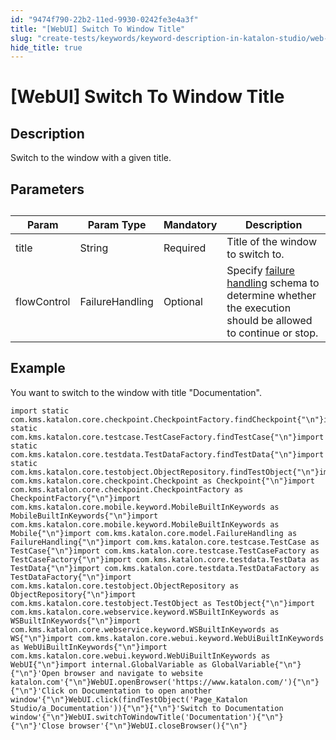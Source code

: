 ```yaml
---
id: "9474f790-22b2-11ed-9930-0242fe3e4a3f"
title: "[WebUI] Switch To Window Title"
slug: "create-tests/keywords/keyword-description-in-katalon-studio/web-ui-keywords/webui-switch-to-window-title"
hide_title: true
---
```


# <a id="id_0" class="anchor_top_offset"/><a id="ariaid-title1" class="anchor_top_offset"/>[WebUI] Switch To Window Title


## <a id="id_0__id_1" class="anchor_top_offset"/>Description  

              
<p xmlns="http://www.w3.org/1999/xhtml" className="p">Switch to the window with a given title. </p> 
      

## <a id="id_0__id_2" class="anchor_top_offset"/>Parameters  

              
<table xmlns="http://www.w3.org/1999/xhtml" className="table anchor_top_offset" id="id_0__8b8c684c-ad06-4112-bb5d-09e5b40505d9"><caption /><thead className="thead"><tr className><th className="entry anchor_top_offset" id="id_0__8b8c684c-ad06-4112-bb5d-09e5b40505d9__entry__1">Param</th><th className="entry anchor_top_offset" id="id_0__8b8c684c-ad06-4112-bb5d-09e5b40505d9__entry__2">Param Type</th><th className="entry anchor_top_offset" id="id_0__8b8c684c-ad06-4112-bb5d-09e5b40505d9__entry__3">Mandatory</th><th className="entry anchor_top_offset" id="id_0__8b8c684c-ad06-4112-bb5d-09e5b40505d9__entry__4">Description</th></tr></thead><tbody className="tbody"><tr className><td className="entry" headers="id_0__8b8c684c-ad06-4112-bb5d-09e5b40505d9__entry__1 id_0__8b8c684c-ad06-4112-bb5d-09e5b40505d9__entry__2 id_0__8b8c684c-ad06-4112-bb5d-09e5b40505d9__entry__3 id_0__8b8c684c-ad06-4112-bb5d-09e5b40505d9__entry__4 ">title</td><td className="entry" headers="id_0__8b8c684c-ad06-4112-bb5d-09e5b40505d9__entry__1 id_0__8b8c684c-ad06-4112-bb5d-09e5b40505d9__entry__2 id_0__8b8c684c-ad06-4112-bb5d-09e5b40505d9__entry__3 id_0__8b8c684c-ad06-4112-bb5d-09e5b40505d9__entry__4 ">String</td><td className="entry" headers="id_0__8b8c684c-ad06-4112-bb5d-09e5b40505d9__entry__1 id_0__8b8c684c-ad06-4112-bb5d-09e5b40505d9__entry__2 id_0__8b8c684c-ad06-4112-bb5d-09e5b40505d9__entry__3 id_0__8b8c684c-ad06-4112-bb5d-09e5b40505d9__entry__4 ">Required</td><td className="entry" headers="id_0__8b8c684c-ad06-4112-bb5d-09e5b40505d9__entry__1 id_0__8b8c684c-ad06-4112-bb5d-09e5b40505d9__entry__2 id_0__8b8c684c-ad06-4112-bb5d-09e5b40505d9__entry__3 id_0__8b8c684c-ad06-4112-bb5d-09e5b40505d9__entry__4 ">Title of the window to switch to.</td></tr><tr className><td className="entry" headers="id_0__8b8c684c-ad06-4112-bb5d-09e5b40505d9__entry__1 id_0__8b8c684c-ad06-4112-bb5d-09e5b40505d9__entry__2 id_0__8b8c684c-ad06-4112-bb5d-09e5b40505d9__entry__3 id_0__8b8c684c-ad06-4112-bb5d-09e5b40505d9__entry__4 ">flowControl</td><td className="entry" headers="id_0__8b8c684c-ad06-4112-bb5d-09e5b40505d9__entry__1 id_0__8b8c684c-ad06-4112-bb5d-09e5b40505d9__entry__2 id_0__8b8c684c-ad06-4112-bb5d-09e5b40505d9__entry__3 id_0__8b8c684c-ad06-4112-bb5d-09e5b40505d9__entry__4 ">FailureHandling</td><td className="entry" headers="id_0__8b8c684c-ad06-4112-bb5d-09e5b40505d9__entry__1 id_0__8b8c684c-ad06-4112-bb5d-09e5b40505d9__entry__2 id_0__8b8c684c-ad06-4112-bb5d-09e5b40505d9__entry__3 id_0__8b8c684c-ad06-4112-bb5d-09e5b40505d9__entry__4 ">Optional</td><td className="entry" headers="id_0__8b8c684c-ad06-4112-bb5d-09e5b40505d9__entry__1 id_0__8b8c684c-ad06-4112-bb5d-09e5b40505d9__entry__2 id_0__8b8c684c-ad06-4112-bb5d-09e5b40505d9__entry__3 id_0__8b8c684c-ad06-4112-bb5d-09e5b40505d9__entry__4 ">Specify <a className="xref" href="/maintain/configure-failure-handling-settings-in-katalon-studio">failure handling</a> schema to         determine whether the execution should be allowed to continue or         stop.</td></tr></tbody></table> 
      

## <a id="id_0__id_3" class="anchor_top_offset"/>Example 

              
<p xmlns="http://www.w3.org/1999/xhtml" className="p">You want to switch to the window with title "Documentation".</p> 
              
<pre xmlns="http://www.w3.org/1999/xhtml" className="pre codeblock"><code>import static com.kms.katalon.core.checkpoint.CheckpointFactory.findCheckpoint{"\n"}import static com.kms.katalon.core.testcase.TestCaseFactory.findTestCase{"\n"}import static com.kms.katalon.core.testdata.TestDataFactory.findTestData{"\n"}import static com.kms.katalon.core.testobject.ObjectRepository.findTestObject{"\n"}import com.kms.katalon.core.checkpoint.Checkpoint as Checkpoint{"\n"}import com.kms.katalon.core.checkpoint.CheckpointFactory as CheckpointFactory{"\n"}import com.kms.katalon.core.mobile.keyword.MobileBuiltInKeywords as MobileBuiltInKeywords{"\n"}import com.kms.katalon.core.mobile.keyword.MobileBuiltInKeywords as Mobile{"\n"}import com.kms.katalon.core.model.FailureHandling as FailureHandling{"\n"}import com.kms.katalon.core.testcase.TestCase as TestCase{"\n"}import com.kms.katalon.core.testcase.TestCaseFactory as TestCaseFactory{"\n"}import com.kms.katalon.core.testdata.TestData as TestData{"\n"}import com.kms.katalon.core.testdata.TestDataFactory as TestDataFactory{"\n"}import com.kms.katalon.core.testobject.ObjectRepository as ObjectRepository{"\n"}import com.kms.katalon.core.testobject.TestObject as TestObject{"\n"}import com.kms.katalon.core.webservice.keyword.WSBuiltInKeywords as WSBuiltInKeywords{"\n"}import com.kms.katalon.core.webservice.keyword.WSBuiltInKeywords as WS{"\n"}import com.kms.katalon.core.webui.keyword.WebUiBuiltInKeywords as WebUiBuiltInKeywords{"\n"}import com.kms.katalon.core.webui.keyword.WebUiBuiltInKeywords as WebUI{"\n"}import internal.GlobalVariable as GlobalVariable{"\n"}{"\n"}'Open browser and navigate to website katalon.com'{"\n"}WebUI.openBrowser('https://www.katalon.com/'){"\n"}{"\n"}'Click on Documentation to open another window'{"\n"}WebUI.click(findTestObject('Page_Katalon Studio/a_Documentation')){"\n"}{"\n"}'Switch to Documentation window'{"\n"}WebUI.switchToWindowTitle('Documentation'){"\n"}{"\n"}'Close browser'{"\n"}WebUI.closeBrowser(){"\n"}</code></pre> 
            
